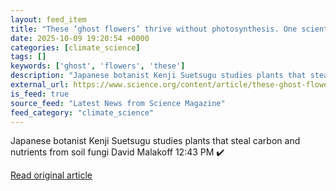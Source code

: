 ```yaml
---
layout: feed_item
title: "These ‘ghost flowers’ thrive without photosynthesis. One scientist is learning how"
date: 2025-10-09 19:20:54 +0000
categories: [climate_science]
tags: []
keywords: ['ghost', 'flowers', 'these']
description: "Japanese botanist Kenji Suetsugu studies plants that steal carbon and nutrients from soil fungi David Malakoff 12:43 PM :heavy_check_mark:"
external_url: https://www.science.org/content/article/these-ghost-flowers-thrive-without-photosynthesis-one-scientist-learning-how
is_feed: true
source_feed: "Latest News from Science Magazine"
feed_category: "climate_science"
---
```


Japanese botanist Kenji Suetsugu studies plants that steal carbon and nutrients from soil fungi David Malakoff 12:43 PM :heavy_check_mark:

[Read original article](https://www.science.org/content/article/these-ghost-flowers-thrive-without-photosynthesis-one-scientist-learning-how)
